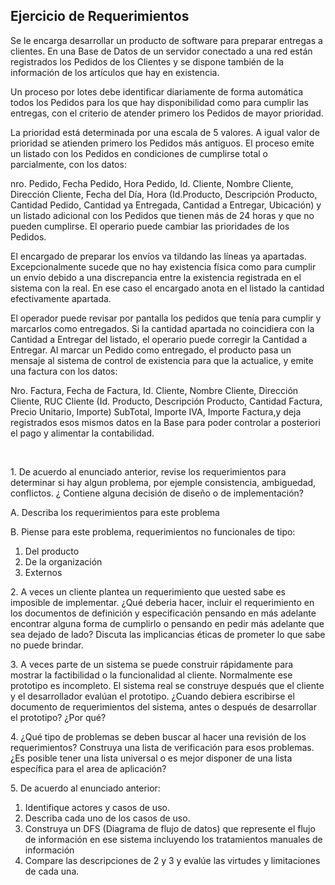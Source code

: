 <h2>Ejercicio de Requerimientos</h2>
<p>Se le encarga desarrollar un producto de software para preparar entregas a clientes.
En una Base de Datos de un servidor conectado a una red están registrados los Pedidos de los Clientes y se
dispone también de la información de los artículos que hay en existencia.</p>

<p>Un proceso por lotes debe identificar diariamente de forma automática todos los Pedidos para los que hay
disponibilidad como para cumplir las entregas, con el criterio de atender primero los Pedidos de mayor prioridad.</p>

<p>La prioridad está determinada por una escala de 5 valores. A igual valor de prioridad se atienden primero los
Pedidos más antiguos. El proceso emite un listado con los Pedidos en condiciones de cumplirse total o
parcialmente, con los datos:</p>

<p>nro. Pedido, Fecha Pedido, Hora Pedido, Id. Cliente, Nombre Cliente, Dirección Cliente, Fecha del Día, Hora
(Id.Producto, Descripción Producto, Cantidad Pedido, Cantidad ya Entregada, Cantidad a Entregar, Ubicación)
y un listado adicional con los Pedidos que tienen más de 24 horas y que no pueden cumplirse. El operario
puede cambiar las prioridades de los Pedidos.</p>

<p>El encargado de preparar los envíos va tildando las líneas ya apartadas. Excepcionalmente sucede que no hay
existencia física como para cumplir un envío debido a una discrepancia entre la existencia registrada en el
sistema con la real. En ese caso el encargado anota en el listado la cantidad efectivamente apartada.</p>
<p>El operador puede revisar por pantalla los pedidos que tenía para cumplir y marcarlos como entregados.
Si la cantidad apartada no coincidiera con la Cantidad a Entregar del listado, el operario puede corregir la
Cantidad a Entregar. Al marcar un Pedido como entregado, el producto pasa un mensaje al sistema de control
de existencia para que la actualice, y emite una factura con los datos:</p>
<p>Nro. Factura, Fecha de Factura, Id. Cliente, Nombre Cliente, Dirección Cliente, RUC Cliente
(Id. Producto, Descripción Producto, Cantidad Factura, Precio Unitario, Importe) SubTotal, Importe IVA, Importe
Factura,y deja registrados esos mismos datos en la Base para poder controlar a posteriori el pago y alimentar la
contabilidad.</p>

<br>
<p>1. De acuerdo al enunciado anterior, revise los requerimientos para determinar si hay algun problema, por ejemple consistencia, ambiguedad, conflictos. ¿
Contiene alguna decisión de diseño o de implementación?</p>
<p>A. Describa los requerimientos para este problema</p>
<p>B. Piense para este problema, requerimientos no funcionales de tipo:
<ol>
<li>Del producto</li>
<li>De la organización</li>
<li>Externos</li>
</ol>
</p>

<p>2. A veces un cliente plantea un requerimiento que uested sabe es imposible de implementar. ¿Qué deberia hacer, incluir el requerimiento en los documentos de definición y especificación pensando
en más adelante encontrar alguna forma de cumplirlo o pensando en pedir más adelante que sea dejado de lado? Discuta las implicancias éticas de prometer lo que sabe no puede brindar.</p>
<p>3. A veces parte de un sistema se puede construir rápidamente para mostrar la factibilidad o la funcionalidad al cliente. Normalmente ese prototipo es incompleto. El sistema real se construye después que el cliente y el desarrollador
evalúan el prototipo. ¿Cuando debiera escribirse el documento de requerimientos del sistema, antes o después de desarrollar el prototipo? ¿Por qué?</p>
<p>4. ¿Qué tipo de problemas se deben buscar al hacer una revisión de los requerimientos? Construya una lista de verificación para esos problemas. ¿Es posible tener una lista universal o es mejor disponer de una lista específica para el area de aplicación?<p/>

<p>5. De acuerdo al enunciado anterior:
<ol>
<li>Identifique actores y casos de uso.</li>
<li>Describa cada uno de los casos de uso.</li>
<li>Construya un DFS (Diagrama de flujo de datos) que represente el flujo de información en ese sistema incluyendo los tratamientos manuales de información</li>
<li>Compare las descripciones de 2 y 3 y evalúe las virtudes y limitaciones de cada una.</li>
</ol>
</p>
</p>
